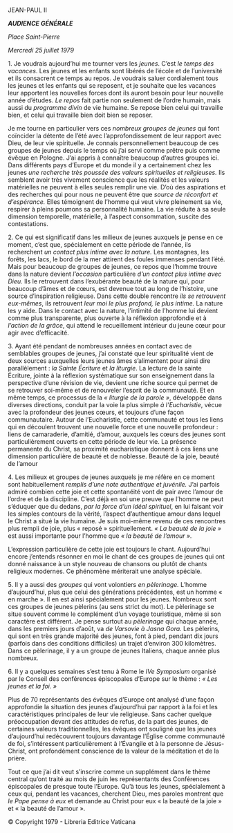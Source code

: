 JEAN-PAUL II

***AUDIENCE GÉNÉRALE***

*Place Saint-Pierre*

*Mercredi 25 juillet 1979*

1\. Je voudrais aujourd’hui me tourner vers les *jeunes*. C’est *le temps des vacances*. Les jeunes et les enfants sont libérés de l’école et de l’université et ils consacrent ce temps au repos. Je voudrais saluer cordialement tous les jeunes et les enfants qui se reposent, et je souhaite que les vacances leur apportent les nouvelles forces dont ils auront besoin pour leur nouvelle année d’études. *Le repos* fait partie non seulement de l’ordre humain, mais aussi du *programme divin* de vie humaine. Se repose bien celui qui travaille bien, et celui qui travaille bien doit bien se reposer.

Je me tourne en particulier vers ces *nombreux groupes de jeunes* qui font coïncider la détente de l’été avec l’approfondissement de leur rapport avec Dieu, de leur vie spirituelle. Je connais personnellement beaucoup de ces groupes de jeunes depuis le temps où j’ai servi comme prêtre puis comme évêque en Pologne. J’ai appris à connaître beaucoup d’autres groupes ici. Dans différents pays d’Europe et du monde il y a certainement chez les jeunes *une recherche très poussée des valeurs spirituelles et religieuses.* Ils semblent avoir très vivement conscience que les réalités et les valeurs matérielles ne peuvent à elles seules remplir une vie. D’où des aspirations et des recherches qui pour nous ne peuvent être que *source de réconfort et d’espérance.* Elles témoignent de l’homme qui veut vivre pleinement sa vie, respirer à pleins poumons sa personnalité humaine. La vie réduite à sa seule dimension temporelle, matérielle, à l’aspect consommation, suscite des contestations.

2\. Ce qui est significatif dans les milieux de jeunes auxquels je pense en ce moment, c’est que, spécialement en cette période de l’année, ils recherchent *un contact plus intime avec la nature.* Les montagnes, les forêts, les lacs, le bord de la mer attirent des foules immenses pendant l’été. Mais pour beaucoup de groupes de jeunes, ce repos que l’homme trouve dans la nature devient *l’occasion* particulière *d’un contact plus intime avec Dieu.* Ils le retrouvent dans l’exubérante beauté de la nature qui, pour beaucoup d’âmes et de cœurs, est devenue tout au long de l’histoire, une source d’inspiration religieuse. Dans cette double rencontre *ils se retrouvent eux-mêmes*, ils retrouvent *leur moi le plus profond, le plus intime.* La nature les y aide. Dans le contact avec la nature, l’intimité de l’homme lui devient comme plus transparente, plus ouverte à la réflexion approfondie et à *l’action de la grâce*, qui attend le recueillement intérieur du jeune cœur pour agir avec d’efficacité.

3\. Ayant été pendant de nombreuses années en contact avec de semblables groupes de jeunes, j’ai constaté que leur spiritualité vient de deux sources auxquelles leurs jeunes âmes s’alimentent pour ainsi dire parallèlement : *la Sainte Écriture* et *la liturgie*. La lecture de la sainte Écriture, jointe à la réflexion systématique sur son enseignement dans la perspective d’une révision de vie, devient une riche source qui permet de se retrouver soi-même et de renouveler l’esprit de la communauté. Et en même temps, ce processus de la *« liturgie de la parole »*, développée dans diverses directions, conduit par la voie la plus simple *à l’Eucharistie*, vécue avec la profondeur des jeunes cœurs, et toujours d’une façon communautaire. Autour de l’Eucharistie, cette communauté et tous les liens qui en découlent trouvent une nouvelle force et une nouvelle profondeur : liens de camaraderie, d’amitié, d’amour, auxquels les cœurs des jeunes sont particulièrement ouverts en cette période de leur vie. La présence permanente du Christ, sa proximité eucharistique donnent à ces liens une dimension particulière de beauté et de noblesse. Beauté de la joie, beauté de l’amour

4\. Les milieux et groupes de jeunes auxquels je me réfère en ce moment sont habituellement *remplis d’une note authentique et juvénile.* J’ai parfois admiré combien cette joie et cette spontanéité vont de pair avec l’amour de l’ordre et de la discipline. C’est déjà en soi une preuve que l’homme ne peut s’éduquer que du dedans, *par la force d’un idéal spirituel*, en lui faisant voir les simples contours de la vérité, l’aspect d’authentique amour dans lequel le Christ a situé la vie humaine. Je suis moi-même revenu de ces rencontres plus rempli de joie, plus « reposé » spirituellement. *« La beauté de la joie »* est aussi importante pour l’homme que *« la beauté de l’amour ».*

L’expression particulière de cette joie est toujours le chant. Aujourd’hui encore j’entends résonner en moi le chant de ces groupes de jeunes qui ont donné naissance à un style nouveau de chansons ou plutôt de chants religieux modernes. Ce phénomène mériterait une analyse spéciale.

5\. Il y a aussi des *groupes* qui vont volontiers *en pèlerinage.* L’homme d’aujourd’hui, plus que celui des générations précédentes, est un homme « en marche ». Il en est ainsi spécialement pour les jeunes. Nombreux sont ces groupes de jeunes pèlerins (au sens strict du mot). Le pèlerinage se situe souvent comme le complément d’un voyage touristique, même si son caractère est différent. Je pense surtout au *pèlerinage* qui chaque année, dans les premiers jours d’août, va *de Varsovie à Jasna Gora.* Les pèlerins, qui sont en très grande majorité des jeunes, font à pied, pendant dix jours (parfois dans des conditions difficiles) un trajet d’environ 300 kilomètres. Dans ce pèlerinage, il y a un groupe de jeunes Italiens, chaque année plus nombreux.

6\. Il y a quelques semaines s’est tenu à Rome le *IVe Symposium* organisé par le Conseil des conférences épiscopales d’Europe sur le thème : *« Les jeunes et la foi. »*

Plus de 70 représentants des évêques d’Europe ont analysé d’une façon approfondie la situation des jeunes d’aujourd’hui par rapport à la foi et les caractéristiques principales de leur vie religieuse. Sans cacher quelque préoccupation devant des attitudes de refus, de la part des jeunes, de certaines valeurs traditionnelles, les évêques ont souligné que les jeunes d’aujourd’hui redécouvrent toujours davantage l’Église comme communauté de foi, s’intéressent particulièrement à l’Évangile et à la personne de Jésus- Christ, ont profondément conscience de la valeur de la méditation et de la prière.

Tout ce que j’ai dit veut s’inscrire comme un supplément dans le thème central qu’ont traité au mois de juin les représentants des Conférences épiscopales de presque toute l’Europe. Qu’à tous les jeunes, spécialement à ceux qui, pendant les vacances, cherchent Dieu, mes paroles montrent que *le Pape pense à eux* et demande au Christ pour eux « la beauté de la joie » et « la beauté de l’amour ».

© Copyright 1979 - Libreria Editrice Vaticana